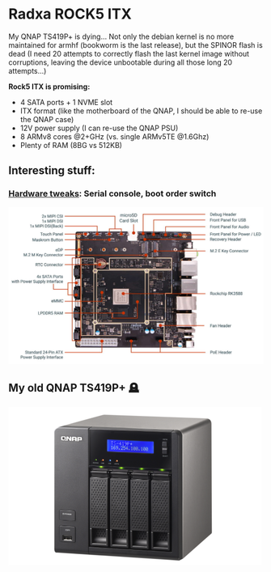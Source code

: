 # Radxa ROCK5 ITX 

My QNAP TS419P+ is dying... Not only the debian kernel is no more maintained  for armhf (bookworm is the last release), but the SPINOR flash is dead (I need 20 attempts to correctly flash the last kernel image without corruptions, leaving the device unbootable during all those long 20 attempts...)

**Rock5 ITX is promising:**

- 4 SATA ports + 1 NVME slot
- ITX format (like the motherboard of the QNAP, I should be able to re-use the QNAP case)
- 12V power supply (I can re-use the QNAP PSU)
- 8 ARMv8 cores @2+GHz (vs. single ARMv5TE @1.6Ghz)
- Plenty of RAM (8BG vs 512KB)

## Interesting stuff:

### [Hardware tweaks](hardware_tweaks.md): Serial console, boot order switch

<img src="resources/images/radxa5itx.jpg" style="zoom:50%;" />

## My old QNAP TS419P+ 🪦

<img src="resources/images/TS-419P2B.png" style="zoom:50%;" />